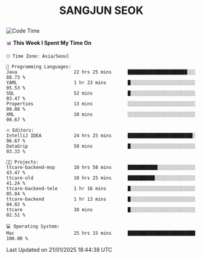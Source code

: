<h1>
 <p align="center">
   SANGJUN SEOK
 </p>
</h1>

<!--START_SECTION:waka-->
![Code Time](http://img.shields.io/badge/Code%20Time-4%2C064%20hrs%2037%20mins-blue)

📊 **This Week I Spent My Time On** 

```text
🕑︎ Time Zone: Asia/Seoul

💬 Programming Languages: 
Java                     22 hrs 25 mins      ██████████████████████░░░   88.73 % 
YAML                     1 hr 23 mins        █░░░░░░░░░░░░░░░░░░░░░░░░   05.53 % 
SQL                      52 mins             █░░░░░░░░░░░░░░░░░░░░░░░░   03.47 % 
Properties               13 mins             ░░░░░░░░░░░░░░░░░░░░░░░░░   00.88 % 
XML                      10 mins             ░░░░░░░░░░░░░░░░░░░░░░░░░   00.67 % 

🔥 Editors: 
IntelliJ IDEA            24 hrs 25 mins      ████████████████████████░   96.67 % 
DataGrip                 50 mins             █░░░░░░░░░░░░░░░░░░░░░░░░   03.33 % 

🐱‍💻 Projects: 
ttcare-backend-mvp       10 hrs 58 mins      ███████████░░░░░░░░░░░░░░   43.47 % 
ttcare-old               10 hrs 25 mins      ██████████░░░░░░░░░░░░░░░   41.24 % 
ttcare-backend-tele      1 hr 16 mins        █░░░░░░░░░░░░░░░░░░░░░░░░   05.04 % 
ttcare-backend           1 hr 13 mins        █░░░░░░░░░░░░░░░░░░░░░░░░   04.82 % 
ttcare                   38 mins             █░░░░░░░░░░░░░░░░░░░░░░░░   02.51 % 

💻 Operating System: 
Mac                      25 hrs 15 mins      █████████████████████████   100.00 % 
```


 Last Updated on 21/01/2025 18:44:38 UTC
<!--END_SECTION:waka-->
